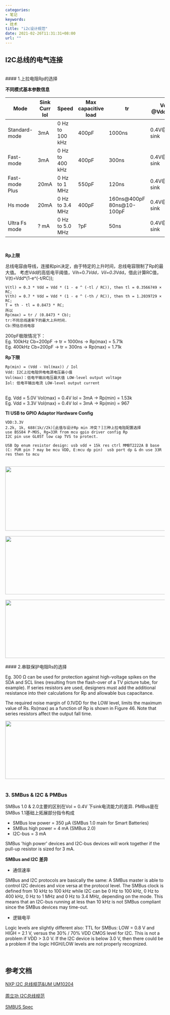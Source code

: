 ```yaml
---
categories:
- 笔记
keywords:
- 技术
title: "i2c设计规范"
date: 2021-02-26T11:31:31+08:00
url: ""
---
```


## I2C总线的电气连接

</br>
#### 1.上拉电阻Rp的选择

**不同模式基本参数信息**

|Mode|Sink Curr Iol|Speed|Max capacitive load|tr|Vol @Vdd>2V|Vol @Vdd<2V|
|---|---|---|---|---|---|---|
|Standard-mode |3mA |0 Hz to 100 kHz|400pF|1000ns|0.4V@3mA sink|0.2*Vdd|
|Fast-mode     |3mA |0 Hz to 400 kHz|400pF|300ns |0.4V@3mA sink|0.2*Vdd|
|Fast-mode Plus|20mA|0 Hz to 1 MHz  |550pF|120ns |0.4V@3mA sink|0.2*Vdd|
|Hs mode       |20mA|0 Hz to 3.4 MHz|400pF|160ns@400pF 80ns@10-100pF|0.4V@3mA sink|0.2*Vdd|
|Ultra Fs mode |? mA|0 Hz to 5.0 MHz|?pF  |50ns  |0.4V@4mA sink|-|

</br> 

**Rp上限**

总线电容由导线，连接和pin决定，由于特定的上升时间，总线电容限制了Rp的最大值。
考虑Vdd的高低电平阈值，Vih=0.7*Vdd，Vil=0.3*Vdd，借此计算RC值，V(t)=Vdd*(1-e^(-t/RC));

```
V(tl) = 0.3 * Vdd = Vdd * (1 - e ^ (-tl / RC)), then tl = 0.3566749 × RC;
V(th) = 0.7 * Vdd = Vdd * (1 - e ^ (-th / RC)), then th = 1.2039729 × RC;
T = th - tl = 0.8473 * RC;
所以
Rp(max) = tr / (0.8473 * Cb);
tr:不同总线速率下的最大上升时间.
Cb:预估总线电容
```
200pF极限情况下：
</br>
Eg. 100kHz Cb=200pF -> tr = 1000ns -> Rp(max) = 5.71k
</br>
Eg. 400kHz Cb=200pF -> tr = 300ns -> Rp(max) = 1.71k


**Rp下限**

```
Rp(min) = (Vdd - Vol(max)) / Iol
Vdd: I2C上拉电阻供电电源电压最小值
Vol(max)：低电平输出电压最大值 LOW-level output voltage
Iol: 低电平输出电流 LOW-level output current
```
</br>
Eg. Vdd = 5.0V Vol(max) = 0.4V Iol = 3mA -> Rp(min) = 1.53k
</br>
Eg. Vdd = 3.3V Vol(max) = 0.4V Iol = 3mA -> Rp(min) = 967

</br> 

**TI USB to GPIO Adaptor Hardware Config**
```
VDD:3.3V 
2.2k, 1k, 688(1k//2k)[此值与设计Rp min 冲突？]三种上拉电阻配置选择
use BSS84 P-MOS, Rg=33R from mcu gpio driver config Rp
I2C pin use GL05T low cap TVS to protect.

USB Dp enum resistor design: usb vdd + 15k res ctrl MMBT2222A B base (C: PUR pin ? may be mcu VDD, E:mcu dp pin)  usb port dp & dn use 33R res then to mcu
```

<br/>
<div>
    <img src="/media/note_img/i2c_规范/usb_to_gpio_catch_wave.png" width="1153px" height="203px"/>
</div>
<br/>
<div>
    <img src="/media/note_img/i2c_规范/usb_to_gpio_400kHz_Read.png" width="1200px" height="184px"/>
</div>
<br/>
<div>
    <img src="/media/note_img/i2c_规范/usb_to_gpio_400kHz Write.png" width="1200px" height="184px"/>
</div>

</br>
#### 2.串联保护电阻Rs的选择

Eg. 300 Ω can be used for protection against high-voltage spikes on the SDA and SCL lines (resulting from the flash-over of a TV picture tube, for example). If series resistors are used, designers must add the additional resistance into their calculations for Rp and allowable bus capacitance.


The required noise margin of 0.1VDD for the LOW level, limits the maximum value of Rs.
Rs(max) as a function of Rp is shown in Figure 46. Note that series resistors affect the
output fall time.

<div>
    <img src="/media/note_img/i2c_规范/i2c_串行电阻及调试.png" width="1200px" height="184px"/>
</div>
<br/>

### 3. SMBus & I2C & PMBus

SMBus 1.0 & 2.0主要的区别在Vol = 0.4V 下sink电流能力的差异.
PMBus是在SMBus 1.1基础上拓展部分指令构成

* SMBus low power = 350 μA (SMBus 1.0 main for Smart Batteries)
* SMBus high power = 4 mA  (SMBus 2.0)
* I2C-bus = 3 mA

SMBus 'high power' devices and I2C-bus devices will work together if the pull-up resistor is sized for 3 mA.

**SMBus and I2C 差异**

* 通信速率

SMBus and I2C protocols are basically the same: A SMBus master is able to control I2C devices and vice versa at the protocol level. The SMBus clock is defined from 10 kHz to 100 kHz while I2C can be 0 Hz to 100 kHz, 0 Hz to 400 kHz, 0 Hz to 1 MHz and 0 Hz to 3.4 MHz, depending on the mode. This means that an I2C-bus running at less than 10 kHz is not SMBus compliant since the SMBus devices may time-out.

* 逻辑电平

Logic levels are slightly different also: TTL for SMBus: LOW = 0.8 V and HIGH = 2.1 V, versus the 30% / 70% VDD CMOS level for I2C. 
This is not a problem if VDD > 3.0 V. If the I2C device is below 3.0 V,
then there could be a problem if the logic HIGH/LOW levels are not properly recognized.


</br>


## 参考文档
<div>
    <a href="/media/note_img/i2c_规范/I2C-bus specification and user manual_UM10204.pdf">NXP I2C 总线规范&UM UM10204</a>
</div>
<br/>
<div>
    <a href="/media/note_img/i2c_规范/I2C总线规范.pdf">周立功 I2C总线规范</a>
</div>
<br/>
<div>
    <a href="/media/note_img/i2c_规范/System Management Bus (SMBus) Specification_SMBus_3_0_20141220.pdf">SMBUS Spec</a>
</div>
<br/>
